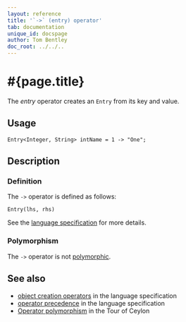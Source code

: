 ```yaml
---
layout: reference
title: '`->` (entry) operator'
tab: documentation
unique_id: docspage
author: Tom Bentley
doc_root: ../../..
---
```


# #{page.title}

The *entry* operator creates an `Entry` from its key and value.

## Usage 

<!-- try: -->
    Entry<Integer, String> intName = 1 -> "One";

## Description


### Definition

The `->` operator is defined as follows:

<!-- check:none -->
<!-- try: -->
    Entry(lhs, rhs)

See the [language specification](#{site.urls.spec_current}#constructors) for 
more details.

### Polymorphism

The `->` operator is not [polymorphic](#{page.doc_root}/reference/operator/operator-polymorphism). 

## See also

* [object creation operators](#{site.urls.spec_current}#constructors) in the 
  language specification
* [operator precedence](#{site.urls.spec_current}#operatorprecedence) in the 
  language specification
* [Operator polymorphism](#{page.doc_root}/tour/language-module/#operator_polymorphism) 
  in the Tour of Ceylon

